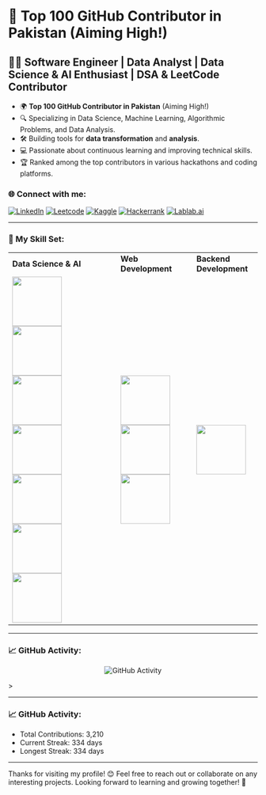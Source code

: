 # 🌟 Top 100 GitHub Contributor in Pakistan  (Aiming High!)

## 👨‍💻 Software Engineer | Data Analyst | Data Science & AI Enthusiast | DSA & LeetCode Contributor

- 🌍 **Top 100 GitHub Contributor in Pakistan** (Aiming High!)
- 🔍 Specializing in Data Science, Machine Learning, Algorithmic Problems, and Data Analysis.
- 🛠️ Building tools for **data transformation** and **analysis**.
- 💻 Passionate about continuous learning and improving technical skills.
- 🏆 Ranked among the top contributors in various hackathons and coding platforms.

### 🌐 Connect with me:
[![LinkedIn](https://img.shields.io/badge/-LinkedIn-blue?style=flat-square&logo=LinkedIn&logoColor=white)](https://www.linkedin.com/in/sadam-barkat/) 
[![Leetcode](https://img.shields.io/badge/-Leetcode-orange?style=flat-square&logo=Leetcode&logoColor=white)](https://leetcode.com/u/sadambarkat/) 
[![Kaggle](https://img.shields.io/badge/-Kaggle-blue?style=flat-square&logo=Kaggle&logoColor=white)](https://www.kaggle.com/sadambarkat) 
[![Hackerrank](https://img.shields.io/badge/-Hackerrank-brightgreen?style=flat-square&logo=Hackerrank&logoColor=white)](https://www.hackerrank.com/profile/sadambarkat405) 
[![Lablab.ai](https://img.shields.io/badge/-Lablab.ai-4D80B0?style=flat-square&logo=lablab&logoColor=white)](https://lablab.ai/u/@sadam_barkat656)

---

### 🧰 My Skill Set:
<table>
  <tr>
    <td><b>Data Science & AI</b></td>
    <td><b>Web Development</b></td>
    <td><b>Backend Development</b></td>
  </tr>
  <tr>
    <td>
      <img src="https://img.shields.io/badge/-Python-3776AB?style=flat-square&logo=python&logoColor=white" width="100">
      <img src="https://img.shields.io/badge/-C++-00599C?style=flat-square&logo=cplusplus&logoColor=white" width="100">
      <img src="https://img.shields.io/badge/-PHP-777BB4?style=flat-square&logo=php&logoColor=white" width="100">
      <img src="https://img.shields.io/badge/-MySQL-4479A1?style=flat-square&logo=mysql&logoColor=white" width="100">
      <img src="https://img.shields.io/badge/-PowerBI-F2C811?style=flat-square&logo=powerbi&logoColor=white" width="100">
      <img src="https://img.shields.io/badge/-Tableau-E97627?style=flat-square&logo=tableau&logoColor=white" width="100">
      <img src="https://img.shields.io/badge/-Excel-217346?style=flat-square&logo=microsoft-excel&logoColor=white" width="100">
    </td>
    <td>
      <img src="https://img.shields.io/badge/-HTML5-E34F26?style=flat-square&logo=html5&logoColor=white" width="100">
      <img src="https://img.shields.io/badge/-CSS3-1572B6?style=flat-square&logo=css3&logoColor=white" width="100">
      <img src="https://img.shields.io/badge/-JavaScript-F7DF1E?style=flat-square&logo=javascript&logoColor=black" width="100">
    </td>
    <td>
      <img src="https://img.shields.io/badge/-Node.js-339933?style=flat-square&logo=node.js&logoColor=white" width="100">
    </td>
  </tr>
</table>

---

### 📈 GitHub Activity:
<p align="center">
  <img src="https://github-readme-activity-graph.cyclic.app/graph?username=Sadam-Barkat&theme=react&hide_border=true" alt="GitHub Activity">
</p>>

---

### 📈 GitHub Activity:
- Total Contributions: 3,210
- Current Streak: 334 days
- Longest Streak: 334 days

---

Thanks for visiting my profile! 😊 Feel free to reach out or collaborate on any interesting projects. Looking forward to learning and growing together! 🌱
